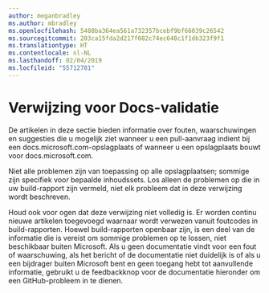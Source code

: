 ```yaml
---
author: meganbradley
ms.author: mbradley
ms.openlocfilehash: 5488ba364ea561a732357bcebf9bf66039c26542
ms.sourcegitcommit: 203ca15fda2d217f082c74ec648c1f1db323f9f1
ms.translationtype: HT
ms.contentlocale: nl-NL
ms.lasthandoff: 02/04/2019
ms.locfileid: "55712781"
---
```

# <a name="docs-validation-reference"></a>Verwijzing voor Docs-validatie

De artikelen in deze sectie bieden informatie over fouten, waarschuwingen en suggesties die u mogelijk ziet wanneer u een pull-aanvraag indient bij een docs.microsoft.com-opslagplaats of wanneer u een opslagplaats bouwt voor docs.microsoft.com.

Niet alle problemen zijn van toepassing op alle opslagplaatsen; sommige zijn specifiek voor bepaalde inhoudssets. Los alleen de problemen op die in uw build-rapport zijn vermeld, niet elk probleem dat in deze verwijzing wordt beschreven.

Houd ook voor ogen dat deze verwijzing niet volledig is. Er worden continu nieuwe artikelen toegevoegd waarnaar wordt verwezen vanuit foutcodes in build-rapporten. Hoewel build-rapporten openbaar zijn, is een deel van de informatie die is vereist om sommige problemen op te lossen, niet beschikbaar buiten Microsoft. Als u geen documentatie vindt voor een fout of waarschuwing, als het bericht of de documentatie niet duidelijk is of als u een bijdrager buiten Microsoft bent en geen toegang hebt tot aanvullende informatie, gebruikt u de feedbackknop voor de documentatie hieronder om een GitHub-probleem in te dienen.